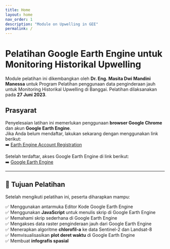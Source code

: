 ```yaml
---
title: Home
layout: home
nav_order: 1
description: "Module on Upwelling in GEE"
permalink: /
---
```


# Pelatihan Google Earth Engine untuk Monitoring Historikal Upwelling

Module pelatihan ini dikembangkan oleh **Dr. Eng. Masita Dwi Mandini Manessa** untuk Program Pelatihan penggunaan data penginderaan jauh untuk Monitoring Historikal Upwelling di Banggai. Pelatihan dilaksanakan pada **27 Juni 2023**.

## **Prasyarat**
Penyelesaian latihan ini memerlukan penggunaan **browser Google Chrome** dan akun **Google Earth Engine**.  
Jika Anda belum mendaftar, lakukan sekarang dengan menggunakan link berikut:  
➡️ [Earth Engine Account Registration](https://signup.earthengine.google.com)

Setelah terdaftar, akses Google Earth Engine di link berikut:  
➡️ [Google Earth Engine](https://code.earthengine.google.com)

---

## **📌 Tujuan Pelatihan**
Setelah mengikuti pelatihan ini, peserta diharapkan mampu:

✅ Menggunakan antarmuka Editor Kode Google Earth Engine  
✅ Menggunakan **JavaScript** untuk menulis skrip di Google Earth Engine  
✅ Memahami skrip sederhana di Google Earth Engine  
✅ Mengakses data raster penginderaan jauh dari Google Earth Engine  
✅ Menerapkan algoritme **chlorofil-a** ke data Sentinel-2 dan Landsat-8  
✅ Memvisualisasikan **plot deret waktu** di Google Earth Engine  
✅ Membuat **infografis spasial**
